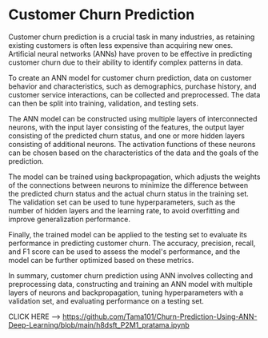 # Customer Churn Prediction

Customer churn prediction is a crucial task in many industries, as retaining existing customers is often less expensive than acquiring new ones. Artificial neural networks (ANNs) have proven to be effective in predicting customer churn due to their ability to identify complex patterns in data.

To create an ANN model for customer churn prediction, data on customer behavior and characteristics, such as demographics, purchase history, and customer service interactions, can be collected and preprocessed. The data can then be split into training, validation, and testing sets.

The ANN model can be constructed using multiple layers of interconnected neurons, with the input layer consisting of the features, the output layer consisting of the predicted churn status, and one or more hidden layers consisting of additional neurons. The activation functions of these neurons can be chosen based on the characteristics of the data and the goals of the prediction.

The model can be trained using backpropagation, which adjusts the weights of the connections between neurons to minimize the difference between the predicted churn status and the actual churn status in the training set. The validation set can be used to tune hyperparameters, such as the number of hidden layers and the learning rate, to avoid overfitting and improve generalization performance.

Finally, the trained model can be applied to the testing set to evaluate its performance in predicting customer churn. The accuracy, precision, recall, and F1 score can be used to assess the model's performance, and the model can be further optimized based on these metrics.

In summary, customer churn prediction using ANN involves collecting and preprocessing data, constructing and training an ANN model with multiple layers of neurons and backpropagation, tuning hyperparameters with a validation set, and evaluating performance on a testing set.

CLICK HERE --> https://github.com/Tama101/Churn-Prediction-Using-ANN-Deep-Learning/blob/main/h8dsft_P2M1_pratama.ipynb
